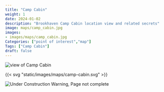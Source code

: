 ```yaml
---
title: "Camp Cabin"
weight: 1
date: 2024-01-02
description: "Brookhaven Camp Cabin location view and related secrets"
image: maps/camp_cabin.jpg
images:
- images/maps/camp_cabin.jpg
Categories: ["point of interest","map"]
Tags: ["Camp Cabin"]
draft: false
--- 
```



<!-- ![LOC PIC]() -->

![view of Camp Cabin](/images/maps/camp_cabin.jpg)

{{< svg "static/images/maps/camp-cabin.svg" >}}

![Under Construction Warning, Page not complete](/images/under_construction.png)

<!-- <hr style="background-color: #28b44c" size=8>

### CaseBook Items

- [URL](/)

<hr style="background-color: #28b44c" size=8>

### Quests

- [URL](/) -->
